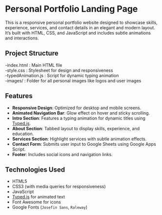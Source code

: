 # Personal Portfolio Landing Page

This is a responsive personal portfolio website designed to showcase skills, experience, services, and contact details in an elegant and modern layout. It’s built with HTML, CSS, and JavaScript and includes subtle animations and interactions.

## Project Structure
-index.html : Main HTML file <br>
-style.css : Stylesheet for design and responsiveness <br>
-typedAnimation.js : Script for dynamic typing animation<br>
-images/ : Folder for all personal images like logos and user images

## Features

- **Responsive Design**: Optimized for desktop and mobile screens.
- **Animated Navigation Bar**: Glow effect on hover and sticky scrolling.
- **Intro Section**: Features a typing animation for dynamic titles using [Typed.js](https://github.com/mattboldt/typed.js/).
- **About Section**: Tabbed layout to display skills, experience, and education.
- **Services Section**: Highlight services with subtle animation effects.
- **Contact Form**: Submits user input to Google Sheets using Google Apps Script.
- **Footer**: Includes social icons and navigation links.

## Technologies Used

- HTML5
- CSS3 (with media queries for responsiveness)
- JavaScript
- [Typed.js](https://github.com/mattboldt/typed.js) for animated text
- Font Awesome for icons
- Google Fonts (`Josefin Sans`, `Raleway`)
